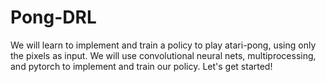 # Pong-DRL
We will learn to implement and train a policy to play atari-pong, using only the pixels as input. We will use convolutional neural nets, multiprocessing, and pytorch to implement and train our policy. Let's get started!
